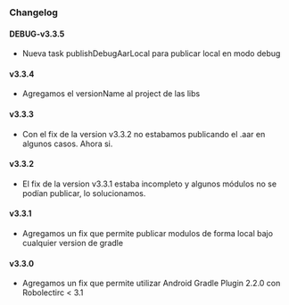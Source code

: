 ### Changelog

#### DEBUG-v3.3.5
- Nueva task publishDebugAarLocal para publicar local en modo debug

#### v3.3.4
- Agregamos el versionName al project de las libs

#### v3.3.3
- Con el fix de la version v3.3.2 no estabamos publicando el .aar en algunos casos. Ahora si.

#### v3.3.2
- El fix de la version v3.3.1 estaba incompleto y algunos módulos no se podían publicar, lo solucionamos.

#### v3.3.1
- Agregamos un fix que permite publicar modulos de forma local bajo cualquier version de gradle

#### v3.3.0
- Agregamos un fix que permite utilizar Android Gradle Plugin 2.2.0 con Robolectirc < 3.1
